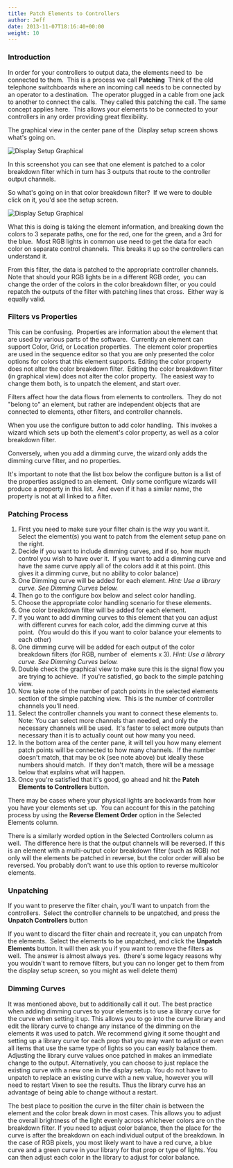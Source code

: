 ```yaml
---
title: Patch Elements to Controllers
author: Jeff
date: 2013-11-07T18:16:40+00:00
weight: 10
---
```

### Introduction

In order for your controllers to output data, the elements need to  be connected to them.  This is a process we call **Patching**  Think of the old telephone switchboards where an incoming call needs to be connected by an operator to a destination.  The operator plugged in a cable from one jack to another to connect the calls.  They called this patching the call. The same concept applies here.  This allows your elements to be connected to your controllers in any order providing great flexibility.

The graphical view in the center pane of the  Display setup screen shows what's going on.

![Display Setup Graphical](/images/docs/usage/display-setup/display-patching/DisplaySetupGraphical-300x210.png)

In this screenshot you can see that one element is patched to a color breakdown filter which in turn has 3 outputs that route to the controller output channels.

So what's going on in that color breakdown filter?  If we were to double click on it, you'd see the setup screen.

![Display Setup Graphical](/images/docs/usage/display-setup/display-patching/ColorBreakdownSetup.png)

What this is doing is taking the element information, and breaking down the colors to 3 separate paths, one for the red, one for the green, and a 3rd for the blue.  Most RGB lights in common use need to get the data for each color on separate control channels.  This breaks it up so the controllers can understand it.

From this filter, the data is patched to the appropriate controller channels.  Note that should your RGB lights be in a different RGB order,  you can change the order of the colors in the color breakdown filter, or you could repatch the outputs of the filter with patching lines that cross.  Either way is equally valid.

### Filters vs Properties

This can be confusing.  Properties are information about the element that are used by various parts of the software.  Currently an element can support Color, Grid, or Location properties.  The element color properties are used in the sequence editor so that you are only presented the color options for colors that this element supports. Editing the color property does not alter the color breakdown filter.  Editing the color breakdown filter (in graphical view) does not alter the color property.  The easiest way to change them both, is to unpatch the element, and start over.

Filters affect how the data flows from elements to controllers.  They do not "belong to" an element, but rather are independent objects that are connected to elements, other filters, and controller channels.

When you use the configure button to add color handling.  This invokes a wizard which sets up both the element's color property, as well as a color breakdown filter.

Conversely, when you add a dimming curve, the wizard only adds the dimming curve filter, and no properties.

It's important to note that the list box below the configure button is a list of the properties assigned to an element.  Only some configure wizards will produce a property in this list.  And even if it has a similar name, the property is not at all linked to a filter.

### Patching Process

  1. First you need to make sure your filter chain is the way you want it.  Select the element(s) you want to patch from the element setup pane on the right.
  2. Decide if you want to include dimming curves, and if so, how much control you wish to have over it.  If you want to add a dimming curve and have the same curve apply all of the colors add it at this point. (this gives it a dimming curve, but no ability to color balance)
  3. One Dimming curve will be added for each element. _Hint: Use a library curve. See Dimming Curves below._
  4. Then go to the configure box below and select color handling.
  5. Choose the appropriate color handling scenario for these elements.
  6. One color breakdown filter will be added for each element.
  7. If you want to add dimming curves to this element that you can adjust with different curves for each color, add the dimming curve at this point.  (You would do this if you want to color balance your elements to each other)
  8. One dimming curve will be added for each output of the color breakdown filters (for RGB, number of  elements x 3). _Hint: Use a library curve. See Dimming Curves below._
  9. Double check the graphical view to make sure this is the signal flow you are trying to achieve.  If you're satisfied, go back to the simple patching view.
 10. Now take note of the number of patch points in the selected elements section of the simple patching view.  This is the number of controller channels you'll need.
 11. Select the controller channels you want to connect these elements to.  Note: You can select more channels than needed, and only the necessary channels will be used.  It's faster to select more outputs than necessary than it is to actually count out how many you need.
 12. In the bottom area of the center pane, it will tell you how many element patch points will be connected to how many channels.  If the number doesn't match, that may be ok (see note above) but ideally these numbers should match.  If they don't match, there will be a message below that explains what will happen.
 13. Once you're satisfied that it's good, go ahead and hit the **Patch Elements to Controllers** button.

There may be cases where your physical lights are backwards from how you have your elements set up.  You can account for this in the patching process by using the **Reverse Element Order** option in the Selected Elements column.

There is a similarly worded option in the Selected Controllers column as well.  The difference here is that the output channels will be reversed. If this is an element with a multi-output color breakdown filter (such as RGB) not only will the elements be patched in reverse, but the color order will also be reversed. You probably don't want to use this option to reverse multicolor elements.

### Unpatching

If you want to preserve the filter chain, you'll want to unpatch from the controllers.  Select the controller channels to be unpatched, and press the **Unpatch Controllers** button

If you want to discard the filter chain and recreate it, you can unpatch from the elements.  Select the elements to be unpatched, and click the **Unpatch Elements** button. It will then ask you if you want to remove the filters as well.  The answer is almost always yes.  (there's some legacy reasons why you wouldn't want to remove filters, but you can no longer get to them from the display setup screen, so you might as well delete them)

### Dimming Curves

It was mentioned above, but to additionally call it out. The best practice when adding dimming curves to your elements is to use a library curve for the curve when setting it up. This allows you to go into the curve library and edit the library curve to change any instance of the dimming on the elements it was used to patch. We recommend giving it some thought and setting up a library curve for each prop that you may want to adjust or even all items that use the same type of lights so you can easily balance them. Adjusting the library curve values once patched in makes an immediate change to the output. Alternatively, you can choose to just replace the existing curve with a new one in the display setup. You do not have to unpatch to replace an existing curve with a new value, however you will need to restart Vixen to see the results. Thus the library curve has an advantage of being able to change without a restart.

The best place to position the curve in the filter chain is between the element and the color break down in most cases. This allows you to adjust the overall brightness of the light evenly across whichever colors are on the breakdown filter. If you need to adjust color balance, then the place for the curve is after the breakdown on each individual output of the breakdown. In the case of RGB pixels, you most likely want to have a red curve, a blue curve and a green curve in your library for that prop or type of lights. You can then adjust each color in the library to adjust for color balance.
